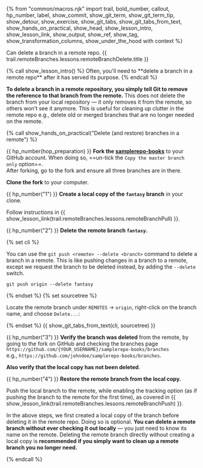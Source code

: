 {% from "common/macros.njk" import trail, bold_number, callout, hp_number, label, show_commit, show_git_term, show_git_term_tip, show_detour, show_exercise, show_git_tabs, show_git_tabs_from_text, show_hands_on_practical, show_head, show_lesson_intro, show_lesson_link, show_output, show_ref, show_tag, show_transformation_columns, show_under_the_hood with context %}

<span id="prereqs"></span>
<span id="outcomes">Can delete a branch in a remote repo.</span>
<span id="title">{{ trail.remoteBranches.lessons.remoteBranchDelete.title }}</span>

<div id="body">
{% call show_lesson_intro() %}
Often, you'll need to **delete a branch in a remote repo** after it has served its purpose.
{% endcall %}

**To delete a branch in a remote repository, you simply tell Git to remove the reference to that branch from the remote.** This does not delete the branch from your local repository — it only removes it from the remote, so others won’t see it anymore. This is useful for cleaning up clutter in the remote repo e.g., delete old or merged branches that are no longer needed on the remote.

<!-- ================== start: HANDS-ON =========================== -->
{% call show_hands_on_practical("Delete (and restore) branches in a remote")  %}

{{ hp_number(hop_preparation) }} **Fork the [samplerepo-books](https://github.com/se-edu/samplerepo-books)** to your GitHub account. When doing so, ==un-tick the `Copy the master branch only` option==.<br>
After forking, go to the fork and ensure all three branches are in there.

**Clone the fork** to your computer.

{{ hp_number("1") }} **Create a local copy of the `fantasy` branch** in your clone.

Follow instructions in {{ show_lesson_link(trail.remoteBranches.lessons.remoteBranchPull) }}.

{{ hp_number("2") }} **Delete the remote branch `fantasy`.**

{% set cli %} <!-- ------ start: Git Tabs --------------->

You can use the `git push <remote> --delete <branch>` command to delete a branch in a remote. This is like pushing changes in a branch to a remote, except we request the branch to be deleted instead, by adding the `--delete` switch.
```bash{.no-line-numbers}
git push origin --delete fantasy
```
{% endset %}
{% set sourcetree %}

Locate the remote branch under `REMOTES` → `origin`, right-click on the branch name, and choose `Delete...`:

<pic src="{{baseUrl}}/gitAndGithub/remoteBranchDelete/images/sourcetreeRightClickToDelete.png" width="300" />


{% endset %}
{{ show_git_tabs_from_text(cli, sourcetree) }}
<!-- ------ end: Git Tabs -------------------------------->

{{ hp_number("3") }} **Verify the branch was deleted** from the remote, by going to the fork on GitHub and checking the branches page `https://github.com/{YOUR_USERNAME}/samplerepo-books/branches`<br> e.g., `https://github.com/johndoe/samplerepo-books/branches`.

**Also verify that the local copy has not been deleted**.

{{ hp_number("4") }} **Restore the remote branch from the local copy.**

Push the local branch to the remote, while enabling the tracking option (as if pushing the branch to the remote for the first time), as covered in {{ show_lesson_link(trail.remoteBranches.lessons.remoteBranchPush) }}.

<box type="info" seamless>

In the above steps, we first created a local copy of the branch before deleting it in the remote repo. Doing so is optional.
**You can delete a remote branch without ever checking it out locally** — you just need to know its name on the remote. Deleting the remote branch directly without creating a local copy is **recommended if you simply want to clean up a remote branch you no longer need.**
</box>

{% endcall %}<!-- ===== end: HANDS-ON ============================ -->

</div>
<div id="extras">
</div>
